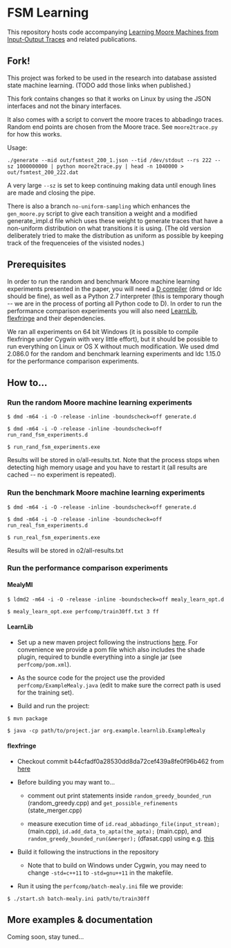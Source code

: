 
# FSM Learning

This repository hosts code accompanying [Learning Moore Machines from Input-Output Traces](https://arxiv.org/abs/1605.07805) and related publications.

## Fork!

This project was forked to be used in the research into database assisted state machine learning. (TODO add those links when published.)

This fork contains changes so that it works on Linux by using the JSON interfaces and not the binary interfaces.

It also comes with a script to convert the moore traces to abbadingo traces. Random end points are chosen from the Moore trace. See `moore2trace.py` for how this works.

Usage:

```
./generate --mid out/fsmtest_200_1.json --tid /dev/stdout --rs 222 --sz 1000000000 | python moore2trace.py | head -n 1040000 > out/fsmtest_200_222.dat
```

A very large `--sz` is set to keep continuing making data until enough lines are made and closing the pipe.

There is also a branch `no-uniform-sampling` which enhances the `gen_moore.py` script to give each transition a weight and a modified generate_impl.d file which uses these weight to generate traces that have a non-uniform distribution on what transitions it is using. (The old version deliberately tried to make the distribution as uniform as possible by keeping track of the frequenceies of the visisted nodes.)

## Prerequisites

In order to run the random and benchmark Moore machine learning experiments presented in the paper, you will need a [D compiler](https://dlang.org/download.html) (dmd or ldc should be fine), as well as a Python 2.7 interpreter (this is temporary though -- we are in the process of porting all Python code to D). In order to run the performance comparison experiments you will also need [LearnLib](https://github.com/LearnLib/learnlib), [flexfringe](https://bitbucket.org/chrshmmmr/dfasat) and their dependencies.

We ran all experiments on 64 bit Windows (it is possible to compile flexfringe under Cygwin with very little effort), but it should be possible to run everything on Linux or OS X without much modification. We used dmd 2.086.0 for the random and benchmark learning experiments and ldc 1.15.0 for the performance comparison experiments.

## How to...

### Run the random Moore machine learning experiments

```shell
$ dmd -m64 -i -O -release -inline -boundscheck=off generate.d

$ dmd -m64 -i -O -release -inline -boundscheck=off run_rand_fsm_experiments.d

$ run_rand_fsm_experiments.exe
```

Results will be stored in o/all-results.txt. Note that the process stops when detecting high memory usage and you have to restart it (all results are cached -- no experiment is repeated).


### Run the benchmark Moore machine learning experiments

```shell
$ dmd -m64 -i -O -release -inline -boundscheck=off generate.d

$ dmd -m64 -i -O -release -inline -boundscheck=off run_real_fsm_experiments.d

$ run_real_fsm_experiments.exe
```
Results will be stored in o2/all-results.txt    


### Run the performance comparison experiments

#### MealyMI

```shell
$ ldmd2 -m64 -i -O -release -inline -boundscheck=off mealy_learn_opt.d

$ mealy_learn_opt.exe perfcomp/train30ff.txt 3 ff
```

#### LearnLib

- Set up a new maven project following the instructions [here](https://github.com/LearnLib/learnlib/wiki).
For convenience we provide a pom file which also includes the shade plugin, 
required to bundle everything into a single jar (see `perfcomp/pom.xml`).

- As the source code for the project use the provided `perfcomp/ExampleMealy.java`
(edit to make sure the correct path is used for the training set).

- Build and run the project:
    
```shell
$ mvn package

$ java -cp path/to/project.jar org.example.learnlib.ExampleMealy
```

#### flexfringe

- Checkout commit b44cfadf0a28530dd8da72cef439a8fe0f96b462 from [here](https://bitbucket.org/chrshmmmr/dfasat)

- Before building you may want to... 

    - comment out print statements inside
    `random_greedy_bounded_run` (random_greedy.cpp) and
    `get_possible_refinements` (state_merger.cpp)

    - measure execution time of
    `id.read_abbadingo_file(input_stream);` (main.cpp),
    `id.add_data_to_apta(the_apta);` (main.cpp), and
    `random_greedy_bounded_run(&merger);` (dfasat.cpp)
    using e.g. [this](https://stackoverflow.com/a/22387757)

- Build it following the instructions in the repository

    - Note that to build on Windows under Cygwin, you may 
    need to change `-std=c++11` to `-std=gnu++11` in the makefile.

- Run it using the `perfcomp/batch-mealy.ini` file we provide:

```shell
$ ./start.sh batch-mealy.ini path/to/train30ff
```    


## More examples & documentation

Coming soon, stay tuned...


